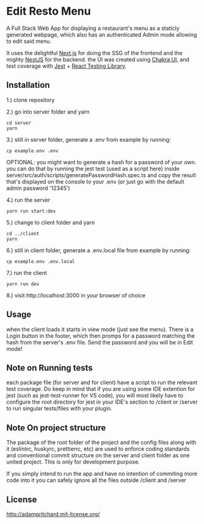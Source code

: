 # Edit Resto Menu

A Full Stack Web App for displaying a restaurant's menu as a staticly generated webpage, which also has an authenticated Admin mode allowing to edit said menu.

It uses the delightful [Next.js](https://nextjs.org) for doing the SSG of the frontend and the mighty [NestJS](https://nestjs.com) for the backend. the UI was created using [Chakra UI](https://chakra-ui.com), and test coverage with [Jest](https://jestjs.io) + [React Testing Library](https://testing-library.com/docs/react-testing-library/intro/).

## Installation

1.) clone repository

2.) go into server folder and yarn

```
cd server
yarn
```

3.) still in server folder, generate a .env from example by running:

```
cp example.env .env
```

OPTIONAL: you might want to generate a hash for a password of your own. you can do that by running the jest test (used as a script here) inside server/src/auth/scripts/generatePasswordHash.spec.ts and copy the result that's displayed on the console to your .env (or just go with the default admin password '12345')

4.) run the server

```
yarn run start:dev
```

5.) change to client folder and yarn

```
cd ../client
yarn
```

6.) still in client folder, generate a .env.local file from example by running:

```
cp example.env .env.local
```

7.) run the client

```
yarn run dev
```

8.) visit http://localhost:3000 in your browser of choice

## Usage

when the client loads it starts in view mode (just see the menu). There is a Login button in the footer, which then promps for a password matching the hash from the server's .env file. Send the password and you will be in Edit mode!

## Note on Running tests

each package file (for server and for client) have a script to run the relevant test coverage. Do keep in mind that if you are using some IDE extention for jest (such as jest-test-runner for VS code), you will most likely have to configure the root directory for jest in your IDE's section to /client or /server to run singular tests/files with your plugin.

## Note On project structure

The package of the root folder of the project and the config files along with it (eslintrc, huskyrc, prettierrc, etc) are used to enforce coding standards and conventional commit structure on the server and client folder as one united project. This is only for development purpose.

If you simply intend to run the app and have no intention of commiting more code into it you can safely ignore all the files outside /client and /server

## License

http://adampritchard.mit-license.org/
